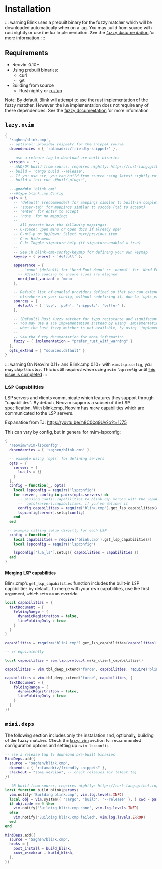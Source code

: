 # Installation

::: warning
Blink uses a prebuilt binary for the fuzzy matcher which will be downloaded automatically when on a tag.
You may build from source with rust nightly or use the lua implementation. See the [fuzzy documentation](./configuration/fuzzy.md) for more information.
:::

## Requirements

- Neovim 0.10+
- Using prebuilt binaries:
  - curl
  - git
- Building from source:
  - Rust nightly or [rustup](https://rustup.rs/)

Note: By default, Blink will attempt to use the rust implementation of the fuzzy matcher. However, the lua implementation does not require any of these dependencies. See the [fuzzy documentation](./configuration/fuzzy.md) for more information.

## `lazy.nvim`

```lua
{
  'saghen/blink.cmp',
  -- optional: provides snippets for the snippet source
  dependencies = { 'rafamadriz/friendly-snippets' },

  -- use a release tag to download pre-built binaries
  version = '*',
  -- AND/OR build from source, requires nightly: https://rust-lang.github.io/rustup/concepts/channels.html#working-with-nightly-rust
  -- build = 'cargo build --release',
  -- If you use nix, you can build from source using latest nightly rust with:
  -- build = 'nix run .#build-plugin',

  ---@module 'blink.cmp'
  ---@type blink.cmp.Config
  opts = {
    -- 'default' (recommended) for mappings similar to built-in completions (C-y to accept)
    -- 'super-tab' for mappings similar to vscode (tab to accept)
    -- 'enter' for enter to accept
    -- 'none' for no mappings
    --
    -- All presets have the following mappings:
    -- C-space: Open menu or open docs if already open
    -- C-n/C-p or Up/Down: Select next/previous item
    -- C-e: Hide menu
    -- C-k: Toggle signature help (if signature.enabled = true)
    --
    -- See :h blink-cmp-config-keymap for defining your own keymap
    keymap = { preset = 'default' },

    appearance = {
      -- 'mono' (default) for 'Nerd Font Mono' or 'normal' for 'Nerd Font'
      -- Adjusts spacing to ensure icons are aligned
      nerd_font_variant = 'mono'
    },

    -- Default list of enabled providers defined so that you can extend it
    -- elsewhere in your config, without redefining it, due to `opts_extend`
    sources = {
      default = { 'lsp', 'path', 'snippets', 'buffer' },
    },

    -- (Default) Rust fuzzy matcher for typo resistance and significantly better performance
    -- You may use a lua implementation instead by using `implementation = "lua"` or fallback to the lua implementation,
    -- when the Rust fuzzy matcher is not available, by using `implementation = "prefer_rust"`
    --
    -- See the fuzzy documentation for more information
    fuzzy = { implementation = "prefer_rust_with_warning" }
  },
  opts_extend = { "sources.default" }
}
```

::: warning
On Neovim 0.11+ and Blink.cmp 0.10+ with `vim.lsp.config`, you may skip this step.
This is still required when using `nvim-lspconfig` until [this issue is completed](https://github.com/neovim/nvim-lspconfig/issues/3494)
:::

### LSP Capabilities

LSP servers and clients communicate which features they support through "capabilities". By default, Neovim supports a subset of the LSP specification. With blink.cmp, Neovim has _more_ capabilities which are communicated to the LSP servers.

Explanation from TJ: https://youtu.be/m8C0Cq9Uv9o?t=1275

This can vary by config, but in general for nvim-lspconfig:

```lua
{
  'neovim/nvim-lspconfig',
  dependencies = { 'saghen/blink.cmp' },

  -- example using `opts` for defining servers
  opts = {
    servers = {
      lua_ls = {}
    }
  },
  config = function(_, opts)
    local lspconfig = require('lspconfig')
    for server, config in pairs(opts.servers) do
      -- passing config.capabilities to blink.cmp merges with the capabilities in your
      -- `opts[server].capabilities, if you've defined it
      config.capabilities = require('blink.cmp').get_lsp_capabilities(config.capabilities)
      lspconfig[server].setup(config)
    end
  end

 -- example calling setup directly for each LSP
  config = function()
    local capabilities = require('blink.cmp').get_lsp_capabilities()
    local lspconfig = require('lspconfig')

    lspconfig['lua_ls'].setup({ capabilities = capabilities })
  end
}
```

#### Merging LSP capabilities

Blink.cmp's `get_lsp_capabilities` function includes the built-in LSP capabilities by default. To merge with your own capabilities, use the first argument, which acts as an override.

```lua
local capabilities = {
  textDocument = {
    foldingRange = {
      dynamicRegistration = false,
      lineFoldingOnly = true
    }
  }
}

capabilities = require('blink.cmp').get_lsp_capabilities(capabilities)

-- or equivalently

local capabilities = vim.lsp.protocol.make_client_capabilities()

capabilities = vim.tbl_deep_extend('force', capabilities, require('blink.cmp').get_lsp_capabilities({}, false))

capabilities = vim.tbl_deep_extend('force', capabilities, {
  textDocument = {
    foldingRange = {
      dynamicRegistration = false,
      lineFoldingOnly = true
    }
  }
})
```

## `mini.deps`

The following section includes only the installation and, optionally, building of the fuzzy matcher. Check the [lazy.nvim](#lazy.nvim) section for recommended configuration options and setting up `nvim-lspconfig`.

```lua
-- use a release tag to download pre-built binaries
MiniDeps.add({
  source = "saghen/blink.cmp",
  depends = { "rafamadriz/friendly-snippets" },
  checkout = "some.version", -- check releases for latest tag
})

-- OR build from source, requires nightly: https://rust-lang.github.io/rustup/concepts/channels.html#working-with-nightly-rust
local function build_blink(params)
  vim.notify('Building blink.cmp', vim.log.levels.INFO)
  local obj = vim.system({ 'cargo', 'build', '--release' }, { cwd = params.path }):wait()
  if obj.code == 0 then
    vim.notify('Building blink.cmp done', vim.log.levels.INFO)
  else
    vim.notify('Building blink.cmp failed', vim.log.levels.ERROR)
  end
end

MiniDeps.add({
  source = 'Saghen/blink.cmp',
  hooks = {
    post_install = build_blink,
    post_checkout = build_blink,
  },
})
```
